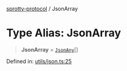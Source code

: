 
[sprotty-protocol](../globals) / JsonArray

# Type Alias: JsonArray

> **JsonArray** = [`JsonAny`](../TypeAlias.JsonAny)[]

Defined in: [utils/json.ts:25](https://github.com/eclipse-sprotty/sprotty/blob/f9b2433481cc27a1ac0c92d525a92039ae7f6c76/packages/sprotty-protocol/src/utils/json.ts#L25)
